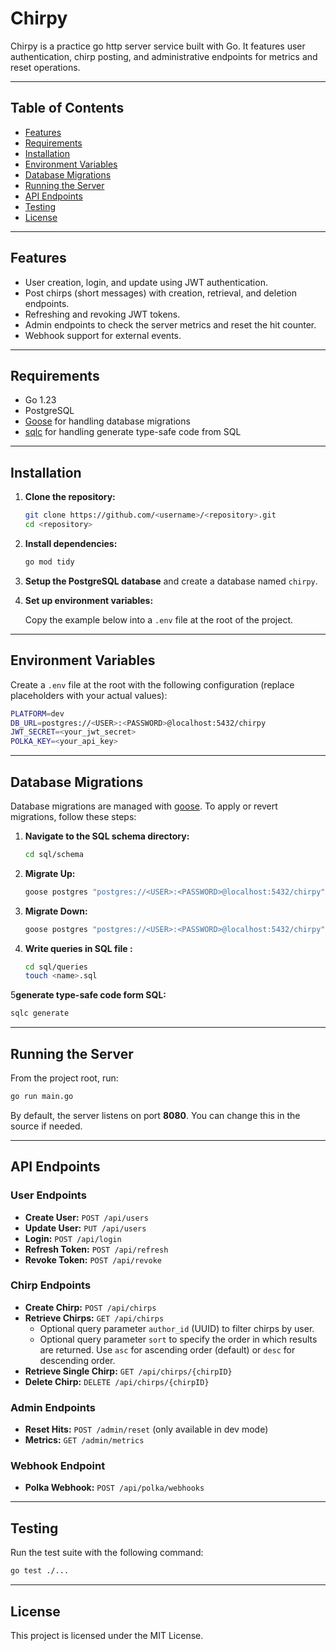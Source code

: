 # Chirpy

Chirpy is a practice go http server service built with Go. It features user authentication, chirp posting, and
administrative endpoints for metrics and reset operations.

---

## Table of Contents

- [Features](#features)
- [Requirements](#requirements)
- [Installation](#installation)
- [Environment Variables](#environment-variables)
- [Database Migrations](#database-migrations)
- [Running the Server](#running-the-server)
- [API Endpoints](#api-endpoints)
- [Testing](#testing)
- [License](#license)

---

## Features

- User creation, login, and update using JWT authentication.
- Post chirps (short messages) with creation, retrieval, and deletion endpoints.
- Refreshing and revoking JWT tokens.
- Admin endpoints to check the server metrics and reset the hit counter.
- Webhook support for external events.

---

## Requirements

- Go 1.23
- PostgreSQL
- [Goose](https://github.com/pressly/goose) for handling database migrations
- [sqlc](https://github.com/sqlc-dev/sqlc) for handling generate type-safe code from SQL

---

## Installation

1. **Clone the repository:**

   ```bash
   git clone https://github.com/<username>/<repository>.git
   cd <repository>
   ```

2. **Install dependencies:**

   ```bash
   go mod tidy
   ```

3. **Setup the PostgreSQL database** and create a database named `chirpy`.

4. **Set up environment variables:**

   Copy the example below into a `.env` file at the root of the project.

---

## Environment Variables

Create a `.env` file at the root with the following configuration (replace placeholders with your actual values):

```bash
PLATFORM=dev
DB_URL=postgres://<USER>:<PASSWORD>@localhost:5432/chirpy
JWT_SECRET=<your_jwt_secret>
POLKA_KEY=<your_api_key>
```

---

## Database Migrations

Database migrations are managed with [goose](https://github.com/pressly/goose). To apply or revert migrations, follow
these steps:

1. **Navigate to the SQL schema directory:**

   ```bash
   cd sql/schema
   ```

2. **Migrate Up:**

   ```bash
   goose postgres "postgres://<USER>:<PASSWORD>@localhost:5432/chirpy" up
   ```

3. **Migrate Down:**

   ```bash
   goose postgres "postgres://<USER>:<PASSWORD>@localhost:5432/chirpy" down
   ```

4. **Write queries in SQL file :**
   ```bash
   cd sql/queries
   touch <name>.sql
   ```

5**generate type-safe code form SQL:**

   ```bash
   sqlc generate
   ```

---

## Running the Server

From the project root, run:

```bash
go run main.go
```

By default, the server listens on port **8080**. You can change this in the source if needed.

---

## API Endpoints

### User Endpoints

- **Create User:** `POST /api/users`
- **Update User:** `PUT /api/users`
- **Login:** `POST /api/login`
- **Refresh Token:** `POST /api/refresh`
- **Revoke Token:** `POST /api/revoke`

### Chirp Endpoints

- **Create Chirp:** `POST /api/chirps`
- **Retrieve Chirps:** `GET /api/chirps`
    - Optional query parameter `author_id` (UUID) to filter chirps by user.
    - Optional query parameter `sort` to specify the order in which results are returned. Use `asc` for ascending
      order (default) or `desc` for descending order.
- **Retrieve Single Chirp:** `GET /api/chirps/{chirpID}`
- **Delete Chirp:** `DELETE /api/chirps/{chirpID}`

### Admin Endpoints

- **Reset Hits:** `POST /admin/reset` (only available in dev mode)
- **Metrics:** `GET /admin/metrics`

### Webhook Endpoint

- **Polka Webhook:** `POST /api/polka/webhooks`

---

## Testing

Run the test suite with the following command:

```bash
go test ./...
```

---

## License

This project is licensed under the MIT License.
